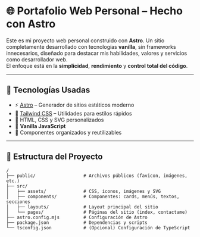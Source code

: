 # 🌐 Portafolio Web Personal – Hecho con Astro 

Este es mi proyecto web personal construido con **Astro**. Un sitio completamente desarrollado con tecnologías **vanilla**, sin frameworks innecesarios, diseñado para destacar mis habilidades, valores y servicios como desarrollador web.  
El enfoque está en la **simplicidad**, **rendimiento** y **control total del código**.

---

## 🚀 Tecnologías Usadas

- ⚡ [Astro](https://astro.build/) – Generador de sitios estáticos moderno
- 🎨 [Tailwind CSS](https://tailwindcss.com/) – Utilidades para estilos rápidos
- 🧩 HTML, CSS y SVG personalizados
- 🧠 **Vanilla JavaScript** 
- 🧱 Componentes organizados y reutilizables

---

## 📁 Estructura del Proyecto

```text
/
├── public/                  # Archivos públicos (favicon, imágenes, etc.)
├── src/
│   ├── assets/              # CSS, íconos, imágenes y SVG
│   ├── components/          # Componentes: cards, menús, textos, secciones
│   ├── layouts/             # Layout principal del sitio
│   └── pages/               # Páginas del sitio (index, contactame)
├── astro.config.mjs         # Configuración de Astro
├── package.json             # Dependencias y scripts
└── tsconfig.json            # (Opcional) Configuración de TypeScript
